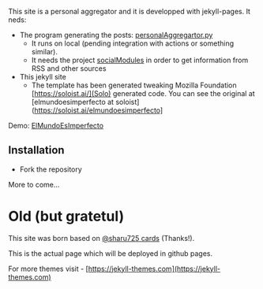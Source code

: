 This site is a personal aggregator and it is developped with jekyll-pages. It neds:

* The program generating the posts: [personalAggregartor.py](https://github.com/fernand0/scripts/blob/master/personalAggregator.py) 
   * It runs on local (pending integration with actions or something similar).
   * It needs the project [socialModules](https://github.com/fernand0/socialModules/) in order to get information from RSS and other sources
* This jekyll site
   * The template has been generated tweaking Mozilla Foundation [https://soloist.ai/](Solo) generated code. You can see the original at [elmundoesimperfecto at soloist](https://soloist.ai/elmundoesimperfecto]

Demo: [ElMundoEsImperfecto](https://elmundoesimperfecto.com)

## Installation
* Fork the repository

More to come...

# Old (but gratetul)

This site was born based on [@sharu725 cards](https://github.com/sharu725/cards)  (Thanks!).

This is the actual page which will be deployed in github pages.


For more themes visit - [https://jekyll-themes.com](https://jekyll-themes.com)
